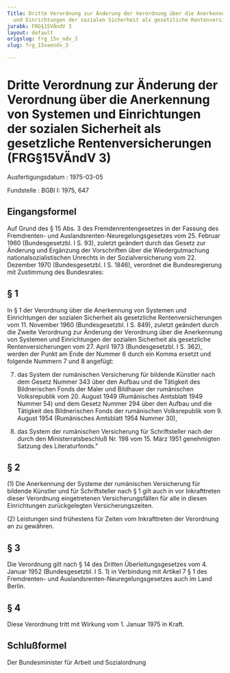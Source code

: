 ```yaml
---
Title: Dritte Verordnung zur Änderung der Verordnung über die Anerkennung von Systemen
  und Einrichtungen der sozialen Sicherheit als gesetzliche Rentenversicherungen
jurabk: FRG§15VÄndV 3
layout: default
origslug: frg_15v_ndv_3
slug: frg_15vaendv_3

---
```


# Dritte Verordnung zur Änderung der Verordnung über die Anerkennung von Systemen und Einrichtungen der sozialen Sicherheit als gesetzliche Rentenversicherungen (FRG§15VÄndV 3)

Ausfertigungsdatum
:   1975-03-05

Fundstelle
:   BGBl I: 1975, 647

## Eingangsformel

Auf Grund des § 15 Abs. 3 des Fremdenrentengesetzes in der Fassung des
Fremdrenten- und Auslandsrenten-Neuregelungsgesetzes vom 25. Februar
1960 (Bundesgesetzbl. I S. 93), zuletzt geändert durch das Gesetz zur
Änderung und Ergänzung der Vorschriften über die Wiedergutmachung
nationalsozialistischen Unrechts in der Sozialversicherung vom 22.
Dezember 1970 (Bundesgesetzbl. I S. 1846), verordnet die
Bundesregierung mit Zustimmung des Bundesrates:

## § 1

In § 1 der Verordnung über die Anerkennung von Systemen und
Einrichtungen der sozialen Sicherheit als gesetzliche
Rentenversicherungen vom 11. November 1960 (Bundesgesetzbl. I S. 849),
zuletzt geändert durch die Zweite Verordnung zur Änderung der
Verordnung über die Anerkennung von Systemen und Einrichtungen der
sozialen Sicherheit als gesetzliche Rentenversicherungen vom 27. April
1973 (Bundesgesetzbl. I S. 362), werden der Punkt am Ende der Nummer 6
durch ein Komma ersetzt und folgende Nummern 7 und 8 angefügt:

7.  das System der rumänischen Versicherung für bildende Künstler nach dem
    Gesetz Nummer 343 über den Aufbau und die Tätigkeit des Bildnerischen
    Fonds der Maler und Bildhauer der rumänischen Volksrepublik vom 20.
    August 1949 (Rumänisches Amtsblatt 1949 Nummer 54) und dem Gesetz
    Nummer 294 über den Aufbau und die Tätigkeit des Bildnerischen Fonds
    der rumänischen Volksrepublik vom 9. August 1954 (Rumänisches
    Amtsblatt 1954 Nummer 30),


8.  das System der rumänischen Versicherung für Schriftsteller nach der
    durch den Ministerratsbeschluß Nr. 198 vom 15. März 1951 genehmigten
    Satzung des Literaturfonds."

## § 2

(1) Die Anerkennung der Systeme der rumänischen Versicherung für
bildende Künstler und für Schriftsteller nach § 1 gilt auch in vor
Inkrafttreten dieser Verordnung eingetretenen Versicherungsfällen für
alle in diesen Einrichtungen zurückgelegten Versicherungszeiten.

(2) Leistungen sind frühestens für Zeiten vom Inkrafttreten der
Verordnung an zu gewähren.

## § 3

Die Verordnung gilt nach § 14 des Dritten Überleitungsgesetzes vom 4.
Januar 1952 (Bundesgesetzbl. I S. 1) in Verbindung mit Artikel 7 § 1
des Fremdrenten- und Auslandsrenten-Neuregelungsgesetzes auch im Land
Berlin.

## § 4

Diese Verordnung tritt mit Wirkung vom 1. Januar 1975 in Kraft.

## Schlußformel

Der Bundesminister für Arbeit und Sozialordnung

